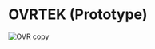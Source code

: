 # OVRTEK (Prototype)
![OVR copy](https://github.com/user-attachments/assets/20615abb-93fd-41e7-8fc6-8cc3835cfc44)

